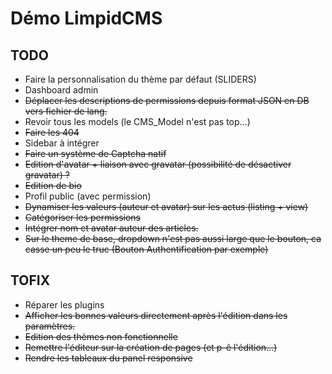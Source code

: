 # Démo LimpidCMS

## TODO
- Faire la personnalisation du thème par défaut (SLIDERS)
- Dashboard admin
- ~~Déplacer les descriptions de permissions depuis format JSON en DB vers fichier de lang.~~
- Revoir tous les models (le CMS_Model n'est pas top...)
- ~~Faire les 404~~
- Sidebar à intégrer
- ~~Faire un système de Captcha natif~~
- ~~Edition d'avatar + liaison avec gravatar (possibilité de désactiver gravatar) ?~~
- ~~Edition de bio~~
- Profil public (avec permission)
- ~~Dynamiser les valeurs (auteur et avatar) sur les actus (listing + view)~~
- ~~Catégoriser les permissions~~
- ~~Intégrer nom et avatar auteur des articles.~~
- ~~Sur le theme de base, dropdown n'est pas aussi large que le bouton, ca casse un peu le truc (Bouton Authentification par exemple)~~

## TOFIX
- Réparer les plugins
- ~~Afficher les bonnes valeurs directement après l'édition dans les paramètres.~~
- ~~Edition des thèmes non fonctionnelle~~
- ~~Remettre l'éditeur sur la création de pages (et p-ê l'édition...)~~
- ~~Rendre les tableaux du panel responsive~~